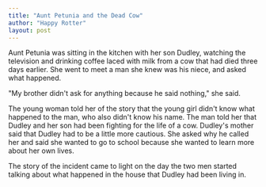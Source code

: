 ```yaml
---
title: "Aunt Petunia and the Dead Cow"
author: "Happy Rotter"
layout: post
---
```


Aunt Petunia was sitting in the kitchen with her son Dudley, watching the television and drinking coffee laced with milk from a cow that had died three days earlier. She went to meet a man she knew was his niece, and asked what happened.

"My brother didn't ask for anything because he said nothing," she said.

The young woman told her of the story that the young girl didn't know what happened to the man, who also didn't know his name. The man told her that Dudley and her son had been fighting for the life of a cow. Dudley's mother said that Dudley had to be a little more cautious. She asked why he called her and said she wanted to go to school because she wanted to learn more about her own lives.

The story of the incident came to light on the day the two men started talking about what happened in the house that Dudley had been living in.
